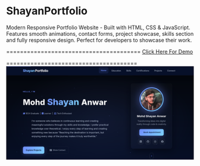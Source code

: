 # ShayanPortfolio
Modern Responsive Portfolio Website - Built with HTML, CSS &amp; JavaScript. Features smooth animations, contact forms, project showcase, skills section and fully responsive design. Perfect for developers to showcase their work.


=======================================
[Click Here For Demo](https://codershayan.github.io/ShayanPortfolio/)

======================================
![Portfolio Section](https://github.com/CoderShayan/ShayanPortfolio/blob/84a7cacb34e8466696c516aeda31d619435d75a4/Hero.png)
